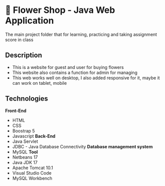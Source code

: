 # 👋 Flower Shop - Java Web Application

The main project folder that for learning, practicing and taking assignment score in class

## Description
- This is a website for guest and user for buying flowers
- This website also contains a function for admin for managing
- This web works well on desktop, I also added responsive for it, maybe it can work on tablet, mobile

## Technologies
**Front-End**
- HTML
- CSS
- Boostrap 5
- Javascript
**Back-End**
- Java Servlet
- JDBC - Java Database Connectivity 
**Database management system**
- MySQL
**Tool**
- Netbeans 17
- Java JDK 17
- Apache Tomcat 10.1
- Visual Studio Code
- MySQL Workbench
